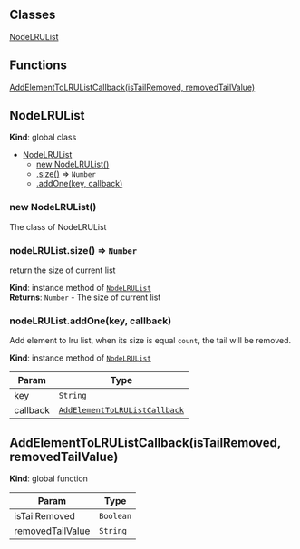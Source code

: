 ## Classes

<dl>
<dt><a href="#NodeLRUList">NodeLRUList</a></dt>
<dd></dd>
</dl>

## Functions

<dl>
<dt><a href="#AddElementToLRUListCallback">AddElementToLRUListCallback(isTailRemoved, removedTailValue)</a></dt>
<dd></dd>
</dl>

<a name="NodeLRUList"></a>

## NodeLRUList
**Kind**: global class  

* [NodeLRUList](#NodeLRUList)
    * [new NodeLRUList()](#new_NodeLRUList_new)
    * [.size()](#NodeLRUList+size) ⇒ <code>Number</code>
    * [.addOne(key, callback)](#NodeLRUList+addOne)

<a name="new_NodeLRUList_new"></a>

### new NodeLRUList()
The class of NodeLRUList

<a name="NodeLRUList+size"></a>

### nodeLRUList.size() ⇒ <code>Number</code>
return the size of current list

**Kind**: instance method of [<code>NodeLRUList</code>](#NodeLRUList)  
**Returns**: <code>Number</code> - The size of current list  
<a name="NodeLRUList+addOne"></a>

### nodeLRUList.addOne(key, callback)
Add element to lru list, when its size is equal `count`, the tail will be removed.

**Kind**: instance method of [<code>NodeLRUList</code>](#NodeLRUList)  

| Param | Type |
| --- | --- |
| key | <code>String</code> | 
| callback | [<code>AddElementToLRUListCallback</code>](#AddElementToLRUListCallback) | 

<a name="AddElementToLRUListCallback"></a>

## AddElementToLRUListCallback(isTailRemoved, removedTailValue)
**Kind**: global function  

| Param | Type |
| --- | --- |
| isTailRemoved | <code>Boolean</code> | 
| removedTailValue | <code>String</code> | 

